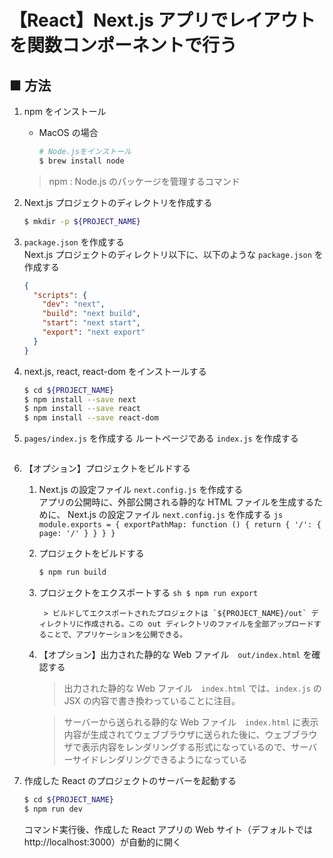 # 【React】Next.js アプリでレイアウトを関数コンポーネントで行う

## ■ 方法

1. npm をインストール
    - MacOS の場合
        ```sh
        # Node.jsをインストール
        $ brew install node
        ```
    > npm : Node.js のパッケージを管理するコマンド

1. Next.js プロジェクトのディレクトリを作成する<br>
    ```sh
    $ mkdir -p ${PROJECT_NAME}
    ```

1. `package.json` を作成する<br>
  Next.js プロジェクトのディレクトリ以下に、以下のような `package.json` を作成する

    ```json
    {
      "scripts": {
        "dev": "next",
        "build": "next build",
        "start": "next start",
        "export": "next export"
      }
    }
    ```

1. next.js, react, react-dom をインストールする
    ```sh
    $ cd ${PROJECT_NAME}
    $ npm install --save next
    $ npm install --save react
    $ npm install --save react-dom
    ```

1. `pages/index.js` を作成する
    ルートページである `index.js` を作成する

    ```js
    ```

1. 【オプション】プロジェクトをビルドする<br>
	1. Next.js の設定ファイル `next.config.js` を作成する<br>
			アプリの公開時に、外部公開される静的な HTML ファイルを生成するために、 Next.js の設定ファイル `next.config.js` を作成する
			```js
			module.exports = {
				exportPathMap: function () {
					return {
						'/': { page: '/' }
					}
				}
			}
			```

	1. プロジェクトをビルドする
		```sh
		$ npm run build
		```

	1. プロジェクトをエクスポートする
			```sh
			$ npm run export
			```

			> ビルドしてエクスポートされたプロジェクトは `${PROJECT_NAME}/out` ディレクトリに作成される。この out ディレクトリのファイルを全部アップロードすることで、アプリケーションを公開できる。

	1. 【オプション】出力された静的な Web ファイル　`out/index.html` を確認する

		> 出力された静的な Web ファイル　`index.html` では、`index.js` の JSX の内容で書き換わっていることに注目。
		
		> サーバーから送られる静的な Web ファイル　`index.html` に表示内容が生成されてウェブブラウザに送られた後に、ウェブブラウザで表示内容をレンダリングする形式になっているので、サーバーサイドレンダリングできるようになっている

1. 作成した React のプロジェクトのサーバーを起動する
    ```sh
    $ cd ${PROJECT_NAME}
    $ npm run dev
    ```

    コマンド実行後、作成した React アプリの Web サイト（デフォルトでは http://localhost:3000）が自動的に開く
